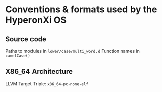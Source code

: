 # Conventions & formats used by the HyperonXi OS

## Source code

Paths to modules in `lower/case/multi_word.d`
Function names in `camelCase()`

## X86_64 Architecture

LLVM Target Triple: `x86_64-pc-none-elf`
